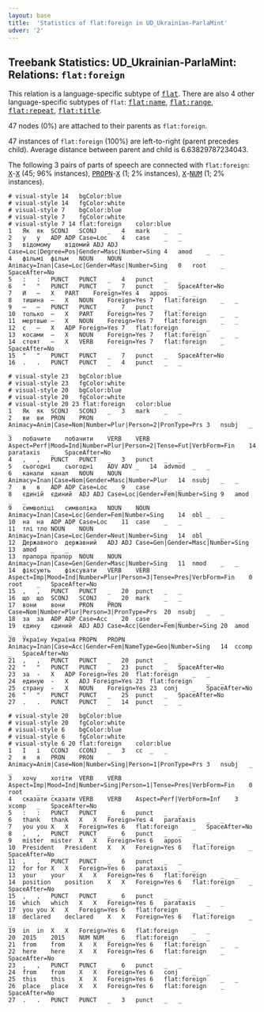 ```yaml
---
layout: base
title:  'Statistics of flat:foreign in UD_Ukrainian-ParlaMint'
udver: '2'
---
```


## Treebank Statistics: UD_Ukrainian-ParlaMint: Relations: `flat:foreign`

This relation is a language-specific subtype of <tt><a href="uk_parlamint-dep-flat.html">flat</a></tt>.
There are also 4 other language-specific subtypes of `flat`: <tt><a href="uk_parlamint-dep-flat-name.html">flat:name</a></tt>, <tt><a href="uk_parlamint-dep-flat-range.html">flat:range</a></tt>, <tt><a href="uk_parlamint-dep-flat-repeat.html">flat:repeat</a></tt>, <tt><a href="uk_parlamint-dep-flat-title.html">flat:title</a></tt>.

47 nodes (0%) are attached to their parents as `flat:foreign`.

47 instances of `flat:foreign` (100%) are left-to-right (parent precedes child).
Average distance between parent and child is 6.63829787234043.

The following 3 pairs of parts of speech are connected with `flat:foreign`: <tt><a href="uk_parlamint-pos-X.html">X</a></tt>-<tt><a href="uk_parlamint-pos-X.html">X</a></tt> (45; 96% instances), <tt><a href="uk_parlamint-pos-PROPN.html">PROPN</a></tt>-<tt><a href="uk_parlamint-pos-X.html">X</a></tt> (1; 2% instances), <tt><a href="uk_parlamint-pos-X.html">X</a></tt>-<tt><a href="uk_parlamint-pos-NUM.html">NUM</a></tt> (1; 2% instances).


~~~ conllu
# visual-style 14	bgColor:blue
# visual-style 14	fgColor:white
# visual-style 7	bgColor:blue
# visual-style 7	fgColor:white
# visual-style 7 14 flat:foreign	color:blue
1	Як	як	SCONJ	SCONJ	_	4	mark	_	_
2	у	у	ADP	ADP	Case=Loc	4	case	_	_
3	відомому	відомий	ADJ	ADJ	Case=Loc|Degree=Pos|Gender=Masc|Number=Sing	4	amod	_	_
4	фільмі	фільм	NOUN	NOUN	Animacy=Inan|Case=Loc|Gender=Masc|Number=Sing	0	root	_	SpaceAfter=No
5	:	:	PUNCT	PUNCT	_	4	punct	_	_
6	"	"	PUNCT	PUNCT	_	7	punct	_	SpaceAfter=No
7	И	–	X	PART	Foreign=Yes	4	appos	_	_
8	тишина	–	X	NOUN	Foreign=Yes	7	flat:foreign	_	_
9	–	–	PUNCT	PUNCT	_	7	punct	_	_
10	только	–	X	PART	Foreign=Yes	7	flat:foreign	_	_
11	мертвые	–	X	NOUN	Foreign=Yes	7	flat:foreign	_	_
12	с	–	X	ADP	Foreign=Yes	7	flat:foreign	_	_
13	косами	–	X	NOUN	Foreign=Yes	7	flat:foreign	_	_
14	стоят	–	X	VERB	Foreign=Yes	7	flat:foreign	_	SpaceAfter=No
15	"	"	PUNCT	PUNCT	_	7	punct	_	SpaceAfter=No
16	.	.	PUNCT	PUNCT	_	4	punct	_	_

~~~


~~~ conllu
# visual-style 23	bgColor:blue
# visual-style 23	fgColor:white
# visual-style 20	bgColor:blue
# visual-style 20	fgColor:white
# visual-style 20 23 flat:foreign	color:blue
1	Як	як	SCONJ	SCONJ	_	3	mark	_	_
2	ви	ви	PRON	PRON	Animacy=Anim|Case=Nom|Number=Plur|Person=2|PronType=Prs	3	nsubj	_	_
3	побачите	побачити	VERB	VERB	Aspect=Perf|Mood=Ind|Number=Plur|Person=2|Tense=Fut|VerbForm=Fin	14	parataxis	_	SpaceAfter=No
4	,	,	PUNCT	PUNCT	_	3	punct	_	_
5	сьогодні	сьогодні	ADV	ADV	_	14	advmod	_	_
6	канали	канал	NOUN	NOUN	Animacy=Inan|Case=Nom|Gender=Masc|Number=Plur	14	nsubj	_	_
7	в	в	ADP	ADP	Case=Loc	9	case	_	_
8	єдиній	єдиний	ADJ	ADJ	Case=Loc|Gender=Fem|Number=Sing	9	amod	_	_
9	символіці	символіка	NOUN	NOUN	Animacy=Inan|Case=Loc|Gender=Fem|Number=Sing	14	obl	_	_
10	на	на	ADP	ADP	Case=Loc	11	case	_	_
11	тлі	тло	NOUN	NOUN	Animacy=Inan|Case=Loc|Gender=Neut|Number=Sing	14	obl	_	_
12	Державного	державний	ADJ	ADJ	Case=Gen|Gender=Masc|Number=Sing	13	amod	_	_
13	прапора	прапор	NOUN	NOUN	Animacy=Inan|Case=Gen|Gender=Masc|Number=Sing	11	nmod	_	_
14	фіксують	фіксувати	VERB	VERB	Aspect=Imp|Mood=Ind|Number=Plur|Person=3|Tense=Pres|VerbForm=Fin	0	root	_	SpaceAfter=No
15	,	,	PUNCT	PUNCT	_	20	punct	_	_
16	що	що	SCONJ	SCONJ	_	20	mark	_	_
17	вони	вони	PRON	PRON	Case=Nom|Number=Plur|Person=3|PronType=Prs	20	nsubj	_	_
18	за	за	ADP	ADP	Case=Acc	20	case	_	_
19	єдину	єдиний	ADJ	ADJ	Case=Acc|Gender=Fem|Number=Sing	20	amod	_	_
20	Україну	Україна	PROPN	PROPN	Animacy=Inan|Case=Acc|Gender=Fem|NameType=Geo|Number=Sing	14	ccomp	_	SpaceAfter=No
21	,	,	PUNCT	PUNCT	_	20	punct	_	_
22	"	"	PUNCT	PUNCT	_	23	punct	_	SpaceAfter=No
23	за	-	X	ADP	Foreign=Yes	20	flat:foreign	_	_
24	единую	-	X	ADJ	Foreign=Yes	23	flat:foreign	_	_
25	страну	-	X	NOUN	Foreign=Yes	23	conj	_	SpaceAfter=No
26	"	"	PUNCT	PUNCT	_	25	punct	_	SpaceAfter=No
27	.	.	PUNCT	PUNCT	_	14	punct	_	_

~~~


~~~ conllu
# visual-style 20	bgColor:blue
# visual-style 20	fgColor:white
# visual-style 6	bgColor:blue
# visual-style 6	fgColor:white
# visual-style 6 20 flat:foreign	color:blue
1	І	і	CCONJ	CCONJ	_	3	cc	_	_
2	я	я	PRON	PRON	Animacy=Anim|Case=Nom|Number=Sing|Person=1|PronType=Prs	3	nsubj	_	_
3	хочу	хотіти	VERB	VERB	Aspect=Imp|Mood=Ind|Number=Sing|Person=1|Tense=Pres|VerbForm=Fin	0	root	_	_
4	сказати	сказати	VERB	VERB	Aspect=Perf|VerbForm=Inf	3	xcomp	_	SpaceAfter=No
5	:	:	PUNCT	PUNCT	_	6	punct	_	_
6	thank	thank	X	X	Foreign=Yes	4	parataxis	_	_
7	you	you	X	X	Foreign=Yes	6	flat:foreign	_	SpaceAfter=No
8	,	,	PUNCT	PUNCT	_	6	punct	_	_
9	mister	mister	X	X	Foreign=Yes	6	appos	_	_
10	President	President	X	X	Foreign=Yes	6	flat:foreign	_	SpaceAfter=No
11	,	,	PUNCT	PUNCT	_	6	punct	_	_
12	for	for	X	X	Foreign=Yes	6	parataxis	_	_
13	your	your	X	X	Foreign=Yes	6	flat:foreign	_	_
14	position	position	X	X	Foreign=Yes	6	flat:foreign	_	SpaceAfter=No
15	,	,	PUNCT	PUNCT	_	6	punct	_	_
16	which	which	X	X	Foreign=Yes	6	parataxis	_	_
17	you	you	X	X	Foreign=Yes	6	flat:foreign	_	_
18	declared	declared	X	X	Foreign=Yes	6	flat:foreign	_	_
19	in	in	X	X	Foreign=Yes	6	flat:foreign	_	_
20	2015	2015	NUM	NUM	_	6	flat:foreign	_	_
21	from	from	X	X	Foreign=Yes	6	flat:foreign	_	_
22	here	here	X	X	Foreign=Yes	6	flat:foreign	_	SpaceAfter=No
23	,	,	PUNCT	PUNCT	_	6	punct	_	_
24	from	from	X	X	Foreign=Yes	6	conj	_	_
25	this	this	X	X	Foreign=Yes	6	flat:foreign	_	_
26	place	place	X	X	Foreign=Yes	6	flat:foreign	_	SpaceAfter=No
27	.	.	PUNCT	PUNCT	_	3	punct	_	_

~~~


